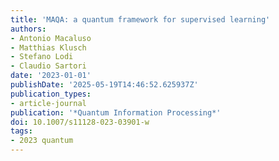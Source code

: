 ```yaml
---
title: 'MAQA: a quantum framework for supervised learning'
authors:
- Antonio Macaluso
- Matthias Klusch
- Stefano Lodi
- Claudio Sartori
date: '2023-01-01'
publishDate: '2025-05-19T14:46:52.625937Z'
publication_types:
- article-journal
publication: '*Quantum Information Processing*'
doi: 10.1007/s11128-023-03901-w
tags:
- 2023 quantum
---
```

